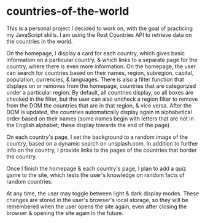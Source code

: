 ﻿# countries-of-the-world
This is a personal project I decided to work on, with the goal of practicing my JavaScript skills. I am using the Rest Countries API to retrieve data on the countries in the world. 

On the homepage, I display a card for each country, which gives basic information on a particular country, & which links to a separate page for the country, where there is even more information. On the homepage, the user can search for countries based on their names, region, subregion, capital, population, currencies, & languages. There is also a filter function that displays on or removes from the homepage, countries that are categorized under a particular region. By default, all countries display, so all boxes are checked in the filter, but the user can also uncheck a region filter to remove from the DOM the countries that are in that region, & vice versa. After the DOM is updated, the countries automatically display again in alphabetical order based on their names (some names begin with letters that are not in the English alphabet; these display towards the end of the page).

On each country's page, I set the background to a random image of the country, based on a dynamic search on unsplash.com. In addition to further info on the country, I provide links to the pages of the countries that border the country.

Once I finish the homepage & each country's page, I plan to add a quiz game to the site, which tests the user's knowledge on random facts of random countries.

At any time, the user may toggle between light & dark display modes. These changes are stored in the user's browser's local storage, so they will be remembered when the user opens the site again, even after closing the browser & opening the site again in the future.
